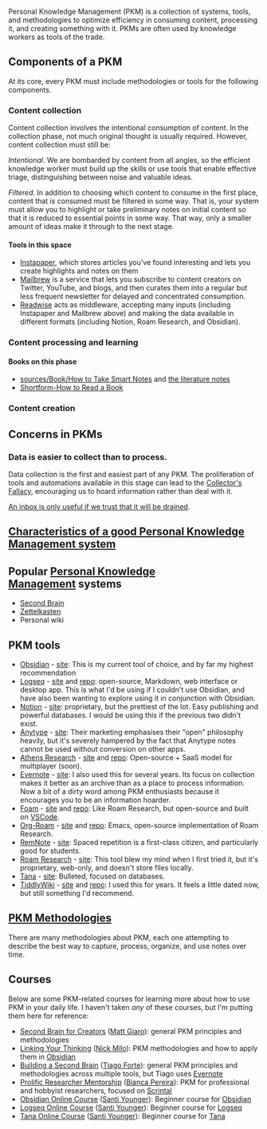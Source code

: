 Personal Knowledge Management (PKM) is a collection of systems, tools, and methodologies to optimize efficiency in consuming content, processing it, and creating something with it. PKMs are often used by knowledge workers as tools of the trade.

## Components of a PKM 

At its core, every PKM must include methodologies or tools for the following components.

### Content collection 

Content collection involves the intentional consumption of content. In the collection phase, not much original thought is usually required. However, content collection must still be:

_Intentional_. We are bombarded by content from all angles, so the efficient knowledge worker must build up the skills or use tools that enable effective triage, distinguishing between noise and valuable ideas.

_Filtered_. In addition to choosing which content to consume in the first place, content that _is_ consumed must be filtered in some way. That is, your system must allow you to highlight or take preliminary notes on initial content so that it is reduced to essential points in some way. That way, only a smaller amount of ideas make it through to the next stage.

#### Tools in this space 

- [Instapaper](https://notes.nicolevanderhoeven.com/Instapaper), which stores articles you've found interesting and lets you create highlights and notes on them
- [Mailbrew](https://notes.nicolevanderhoeven.com/Mailbrew) is a service that lets you subscribe to content creators on Twitter, YouTube, and blogs, and then curates them into a regular but less frequent newsletter for delayed and concentrated consumption.
- [Readwise](https://notes.nicolevanderhoeven.com/obsidian-playbook/other+tools/Readwise) acts as middleware, accepting many inputs (including Instapaper and Mailbrew above) and making the data available in different formats (including Notion, Roam Research, and Obsidian).

### Content processing and learning 

#### Books on this phase 

- [sources/Book/How to Take Smart Notes](https://notes.nicolevanderhoeven.com/sources/Book/How+to+Take+Smart+Notes) and [the literature notes](https://notes.nicolevanderhoeven.com/sources/Book/How+to+Take+Smart+Notes)
- [Shortform-How to Read a Book](https://notes.nicolevanderhoeven.com/readwise/Books/Shortform-How+to+Read+a+Book)

### Content creation 

## Concerns in PKMs 

### Data is easier to collect than to process. 

Data collection is the first and easiest part of any PKM. The proliferation of tools and automations available in this stage can lead to the [Collector's Fallacy](https://notes.nicolevanderhoeven.com/Collector's+Fallacy), encouraging us to hoard information rather than deal with it.

[An inbox is only useful if we trust that it will be drained](https://notes.nicolevanderhoeven.com/An+inbox+is+only+useful+if+we+trust+that+it+will+be+drained).

## [Characteristics of a good Personal Knowledge Management system](https://notes.nicolevanderhoeven.com/Characteristics+of+a+good+Personal+Knowledge+Management+system) 

## Popular [Personal Knowledge Management](https://notes.nicolevanderhoeven.com/Personal+Knowledge+Management) systems 

- [Second Brain](https://notes.nicolevanderhoeven.com/Second+Brain)
- [Zettelkasten](https://notes.nicolevanderhoeven.com/Zettelkasten)
- Personal wiki

## PKM tools 

- [Obsidian](https://notes.nicolevanderhoeven.com/Obsidian) - [site](https://obsidian.md/): This is my current tool of choice, and by far my highest recommendation
- [Logseq](https://notes.nicolevanderhoeven.com/Logseq) - [site](https://logseq.com/) and [repo](https://github.com/logseq/logseq): open-source, Markdown, web interface or desktop app. This is what I'd be using if I couldn't use Obsidian, and have also been wanting to explore using it in conjunction with Obsidian.
- [Notion](https://notes.nicolevanderhoeven.com/Notion) - [site](https://notion.so/): proprietary, but the prettiest of the lot. Easy publishing and powerful databases. I would be using this if the previous two didn't exist.
- [Anytype](https://notes.nicolevanderhoeven.com/Anytype) - [site](https://anytype.io/): Their marketing emphasises their "open" philosophy heavily, but it's severely hampered by the fact that Anytype notes cannot be used without conversion on other apps.
- [Athens Research](https://notes.nicolevanderhoeven.com/Athens+Research) - [site](https://www.athensresearch.org/) and [repo](https://github.com/athensresearch/athens): Open-source + SaaS model for multiplayer (soon).
- [Evernote](https://notes.nicolevanderhoeven.com/Evernote) - [site](https://evernote.com/): I also used this for several years. Its focus on collection makes it better as an archive than as a place to process information. Now a bit of a dirty word among PKM enthusiasts because it encourages you to be an information hoarder.
- [Foam](https://notes.nicolevanderhoeven.com/Foam) - [site](https://foambubble.github.io/foam/) and [repo](https://github.com/foambubble/foam): Like Roam Research, but open-source and built on [VSCode](https://notes.nicolevanderhoeven.com/VSCode).
- [Org-Roam](https://notes.nicolevanderhoeven.com/Org-Roam) - [site](https://www.orgroam.com/) and [repo](https://github.com/org-roam/org-roam): Emacs, open-source implementation of Roam Research.
- [RemNote](https://notes.nicolevanderhoeven.com/RemNote) - [site](https://www.remnote.io/): Spaced repetition is a first-class citizen, and particularly good for students.
- [Roam Research](https://notes.nicolevanderhoeven.com/Roam+Research) - [site](https://roamresearch.com/): This tool blew my mind when I first tried it, but it's proprietary, web-only, and doesn't store files locally.
- [Tana](https://notes.nicolevanderhoeven.com/Tana) - [site](https://tana.inc/): Bulleted, focused on databases.
- [TiddlyWiki](https://notes.nicolevanderhoeven.com/TiddlyWiki) - [site](https://tiddlywiki.com/) and [repo](https://github.com/Jermolene/TiddlyWiki5): I used this for years. It feels a little dated now, but still something I'd recommend.

## [PKM Methodologies](https://notes.nicolevanderhoeven.com/PKM+Methodologies) 

There are many methodologies about PKM, each one attempting to describe the best way to capture, process, organize, and use notes over time.

## Courses 

Below are some PKM-related courses for learning more about how to use PKM in your daily life. I haven't taken _any_ of these courses, but I'm putting them here for reference:

- [Second Brain for Creators](https://mattgiaro.com/courses/second-brain-for-content-creators/) ([Matt Giaro](https://notes.nicolevanderhoeven.com/Matt+Giaro)): general PKM principles and methodologies
- [Linking Your Thinking](https://www.linkingyourthinking.com/) ([Nick Milo](https://notes.nicolevanderhoeven.com/Nick+Milo)): PKM methodologies and how to apply them in [Obsidian](https://notes.nicolevanderhoeven.com/Obsidian)
- [Building a Second Brain](https://www.buildingasecondbrain.com/) ([Tiago Forte](https://notes.nicolevanderhoeven.com/Tiago+Forte)): general PKM principles and methodologies across multiple tools, but Tiago uses [Evernote](https://notes.nicolevanderhoeven.com/Evernote)
- [Prolific Researcher Mentorship](https://gumroad.com/a/152944339/xafyw) ([Bianca Pereira](https://notes.nicolevanderhoeven.com/Bianca+Pereira)): PKM for professional and hobbyist researchers, focused on [Scrintal](https://notes.nicolevanderhoeven.com/Scrintal)
- [Obsidian Online Course](https://courses.santiyounger.com/p/obsidian) ([Santi Younger](https://notes.nicolevanderhoeven.com/Santi+Younger)): Beginner course for [Obsidian](https://notes.nicolevanderhoeven.com/Obsidian)
- [Logseq Online Course](https://courses.santiyounger.com/p/logseq) ([Santi Younger](https://notes.nicolevanderhoeven.com/Santi+Younger)): Beginner course for [Logseq](https://notes.nicolevanderhoeven.com/Logseq)
- [Tana Online Course](https://courses.santiyounger.com/p/tana) ([Santi Younger](https://notes.nicolevanderhoeven.com/Santi+Younger)): Beginner course for [Tana](https://notes.nicolevanderhoeven.com/Tana)